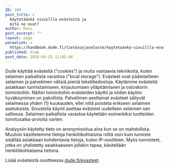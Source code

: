 ```yaml
---
ID: 288
post_title: >
  Käytetäänkö sivuillla evästeitä ja
  mitä ne ovat?
author: Roni
post_excerpt: ""
layout: page
permalink: >
  https://handbook.dude.fi/tietosuojaseloste/kaytetaanko-sivuillla-evasteita-ja-mita-ne-ovat
published: true
post_date: 2018-04-25 11:05:46
---
```

Dude käyttää evästeitä ("cookies") ja muita vastaavia tekniikoita, kuten selaimen paikallista varastoa ("local storage"). Evästeet ovat päätelaitteen selaimen ja palvelimen välisiä pieniä tekstitiedostoja. Käytämme evästeitä asiakkaan tunnistamiseen, kirjautumisen ylläpitämiseen ja ostoskorin toimintoihin. Näihin toimintoihin evästeiden käyttö ja niiden käytön hyväksyminen on pakollista. Palvelimen asettamat evästeet säilyvät selaimessa yhden (1) kuukauden, ellei niitä poisteta erikseen selaimen asetuksista. Sivustolla käynti asettaa evästeet uudelleen selaimen sen salliessa. Selaimen paikallista varastoa käytetään esimerkiksi tuotteiden toimitusaika-arvioita varten.

Analyysiin käytetty tieto on anonymisoitua aina kun se on mahdollista. Muutoin käsittelemme tietoja henkilökohtaisina niiltä osin kuin tunniste sisältää asiakkaan kohdentavia tietoja, kuten IP-osoitteen. Myös tunnisteet, jotka on yhdistetty asiakkaaseen jollakin tapaa, käsitellään henkilökohtaisena tietona.

Lisää evästeistä osoitteessa <a href="https://www.dude.fi/evasteet">dude.fi/evasteet</a>.